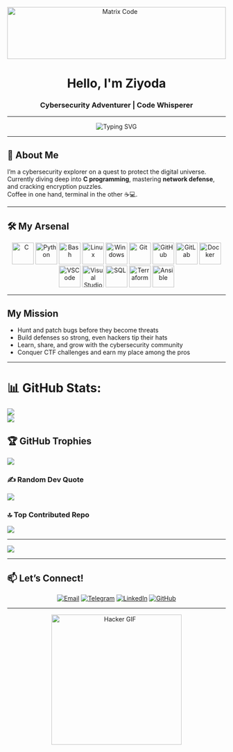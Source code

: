<p align="center">
  <img src="https://media.giphy.com/media/v1.Y2lkPTc5MGI3NjExYXhoODltaHlic3Y0Z3diNGhpMHZ5cW9nNGM1eHluN3B3enZqNmE3aSZlcD12MV9pbnRlcm5hbF9naWZfYnlfaWQmY3Q9Zw/4H3Ii5eLChYul9p7NL/giphy.gif" alt="Matrix Code" width="100%" height="120" />
</p>

<h1 align="center">Hello, I'm <b>Ziyoda</b></h1>
<h3 align="center">Cybersecurity Adventurer | Code Whisperer </h3>

---

<p align="center">
  <img src="https://readme-typing-svg.herokuapp.com?size=28&color=33FF88&center=true&vCenter=true&width=600&lines=Hunting+bugs+%E2%9C%94+|+Breaking+walls+%E2%9C%94+|+Securing+the+future+%F0%9F%9A%80" alt="Typing SVG" />
</p>

---

## 🚀 About Me

I’m a cybersecurity explorer on a quest to protect the digital universe.  
Currently diving deep into **C programming**, mastering **network defense**, and cracking encryption puzzles.  
Coffee in one hand, terminal in the other ☕💻.

---

## 🛠 My Arsenal

<p align="center">
  <!-- Dasturlash tillari -->
  <img alt="C" src="https://skillicons.dev/icons?i=c" height="50" />
  <img alt="Python" src="https://skillicons.dev/icons?i=python" height="50" />
  <img alt="Bash" src="https://skillicons.dev/icons?i=bash" height="50" />
  
  <!-- Operatsion tizimlar -->
  <img alt="Linux" src="https://skillicons.dev/icons?i=linux" height="50" />
  <img alt="Windows" src="https://skillicons.dev/icons?i=windows" height="50" />
  
  <!-- Versiya nazorati -->
  <img alt="Git" src="https://skillicons.dev/icons?i=git" height="50" />
  <img alt="GitHub" src="https://skillicons.dev/icons?i=github" height="50" />
  <img alt="GitLab" src="https://skillicons.dev/icons?i=gitlab" height="50" />
  
  <!-- Kod tahlil va boshqalar -->
  <img alt="Docker" src="https://skillicons.dev/icons?i=docker" height="50" />
  <img alt="VSCode" src="https://skillicons.dev/icons?i=vscode" height="50" />
  <img alt="Visual Studio" src="https://skillicons.dev/icons?i=visualstudio" height="50" />
  
  <!-- Qo'shimcha vositalar -->
  <img alt="SQL" src="https://skillicons.dev/icons?i=mysql,postgresql" height="50" />
  <img alt="Terraform" src="https://skillicons.dev/icons?i=terraform" height="50" />
  <img alt="Ansible" src="https://skillicons.dev/icons?i=ansible" height="50" />
</p>

---


## My Mission

- Hunt and patch bugs before they become threats  
-  Build defenses so strong, even hackers tip their hats  
- Learn, share, and grow with the cybersecurity community  
- Conquer CTF challenges and earn my place among the pros  

---

# 📊 GitHub Stats:
![](https://github-readme-stats.vercel.app/api?username=Ziyoda-1995&theme=radical&hide_border=false&include_all_commits=false&count_private=true)<br/>
![](https://nirzak-streak-stats.vercel.app/?user=Ziyoda-1995&theme=radical&hide_border=false)

## 🏆 GitHub Trophies
![](https://github-profile-trophy.vercel.app/?username=Ziyoda-1995&theme=radical&no-frame=false&no-bg=false&margin-w=4)

### ✍️ Random Dev Quote
![](https://quotes-github-readme.vercel.app/api?type=horizontal&theme=radical)

### 🔝 Top Contributed Repo
![](https://github-contributor-stats.vercel.app/api?username=voidrc&limit=5&theme=radical&combine_all_yearly_contributions=true)

---
[![](https://visitcount.itsvg.in/api?id=voidrc&icon=0&color=0)](https://visitcount.itsvg.in)

---

## 📫 Let’s Connect!

<p align="center">
  <a href="mailto:narzikulovaziyoda89@gmail.com"><img src="https://img.shields.io/badge/Email-D14836?style=for-the-badge&logo=gmail&logoColor=white" alt="Email" /></a>
  <a href="https://t.me/Ziyoda04"><img src="https://img.shields.io/badge/Telegram-2CA5E0?style=for-the-badge&logo=telegram&logoColor=white" alt="Telegram" /></a>
  <a href="https://www.linkedin.com/in/ziyoda-narzikulova-241387355?utm_source=share&utm_campaign=share_via&utm_content=profile&utm_medium=android_app"><img src="https://img.shields.io/badge/LinkedIn-0077B5?style=for-the-badge&logo=linkedin&logoColor=white" alt="LinkedIn" /></a>
  <a href="https://github.com/Ziyoda-1995"><img src="https://img.shields.io/badge/GitHub-181717?style=for-the-badge&logo=github&logoColor=white" alt="GitHub" /></a>
</p>

---

<p align="center">
  <img src="https://media.giphy.com/media/3o7btPCcdNniyf0ArS/giphy.gif" alt="Hacker GIF" width="300" />
</p>
